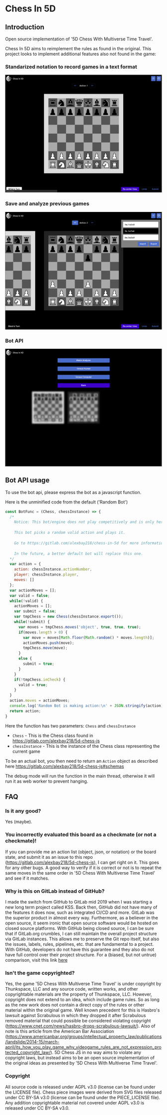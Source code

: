 # Chess In 5D

## Introduction

Open source implementation of '5D Chess With Multiverse Time Travel'.

Chess In 5D aims to reimplement the rules as found in the original.
This project looks to implement additional features also not found in the game:

### Standarized notation to record games in a text format

![Import Feature](/public/assets/import_feature.gif)

### Save and analyze previous games

![Analyze Feature](/public/assets/analyze_feature.gif)

### Bot API

![Bot Feature](/public/assets/bot_feature.gif)

## Bot API usage

To use the bot api, please express the bot as a javascript function.

Here is the unminified code from the default ('Random Bot')

``` js
const BotFunc = (Chess, chessInstance) => {
  /*
    Notice: This bot/engine does not play competitively and is only here for demonstration purposes

    This bot picks a random valid action and plays it.

    Go to https://gitlab.com/alexbay218/chess-in-5d for more information on how to create your own bot

    In the future, a better default bot will replace this one.
  */
  var action = {
    action: chessInstance.actionNumber,
    player: chessInstance.player,
    moves: []
  };
  var actionMoves = [];
  var valid = false;
  while(!valid) {
    actionMoves = [];
    var submit = false;
    var tmpChess = new Chess(chessInstance.export());
    while(!submit) {
      var moves = tmpChess.moves('object', true, true, true);
      if(moves.length > 0) {
        var move = moves[Math.floor(Math.random() * moves.length)];
        actionMoves.push(move);
        tmpChess.move(move);
      }
      else {
        submit = true;
      }
    }
    if(!tmpChess.inCheck) {
      valid = true;
    }
  }
  action.moves = actionMoves;
  console.log('Random Bot is making action:\n' + JSON.stringify(action));
  return action;
}
```

Here the function has two parameters: `Chess` and `chessInstance`
 - `Chess` - This is the Chess class found in https://gitlab.com/alexbay218/5d-chess-js
 - `chessInstance` - This is the instance of the Chess class representing the current game

To be an actual bot, you then need to return an `Action` object as described here https://gitlab.com/alexbay218/5d-chess-js#schemas

The debug mode will run the function in the main thread, otherwise it will run it as web worker to prevent hanging.

## FAQ

### Is it any good?

Yes (maybe).

### You incorrectly evaluated this board as a checkmate (or not a checkmate)!

If you can provide me an action list (object, json, or notation) or the board state, and submit it as an issue to this repo (https://gitlab.com/alexbay218/5d-chess-js), I can get right on it. This goes for any other bugs. A good way to verify if it is correct or not is to repeat the same moves in the same order in '5D Chess With Multiverse Time Travel' and see if it matches.

### Why is this on GitLab instead of GitHub?

I made the switch from GitHub to GitLab mid 2019 when I was starting a new long term project called KSS. Back then, GitHub did not have many of the features it does now, such as integrated CI/CD and more. GitLab was the superior product in almost every way. Furthermore, as a believer in the open source, it seem ironic that open source software would be hosted on closed source platforms. With GitHub being closed source, I can be sure that if GitLab.org crumbles, I can still maintain the overall project structure via GitLab instances. This allows me to preserve the Git repo itself, but also the issues, labels, rules, pipelines, etc. that are fundamental to a project. With GitHub, developers do not have this guarantee and they also do not have full control over their project structure.
For a (biased, but not untrue) comparison, visit this link [here](https://about.gitlab.com/devops-tools/github/decision-kit.html)

### Isn't the game copyrighted?

Yes, the game '5D Chess With Multiverse Time Travel' is under copyright by Thunkspace, LLC and any source code, written works, and other copyrightable materials are the property of Thunkspace, LLC. However, copyright does not extend to an idea, which include game rules. So as long as the new work does not contain a direct copy of the rules or other material within the original game. Well known precedent for this is Hasbro's lawsuit against Scrabulous in which they dropped it after Scrabulous removed material that could possible be considered violating copyright (https://www.cnet.com/news/hasbro-drops-scrabulous-lawsuit/).
Also of note is this article from the American Bar Association (https://www.americanbar.org/groups/intellectual_property_law/publications/landslide/2014-15/march-april/its_how_you_play_game_why_videogame_rules_are_not_expression_protected_copyright_law/).
5D Chess JS in no way aims to violate any copyright laws, but instead aims to be an open source implementation of the original ideas as presented by '5D Chess With Multiverse Time Travel'.

### Copyright

All source code is released under AGPL v3.0 (license can be found under the LICENSE file).
Chess piece images were derived from SVG files released under CC BY-SA v3.0 (license can be found under the PIECE_LICENSE file).
Any addition copyrightable material not covered under AGPL v3.0 is released under CC BY-SA v3.0.
